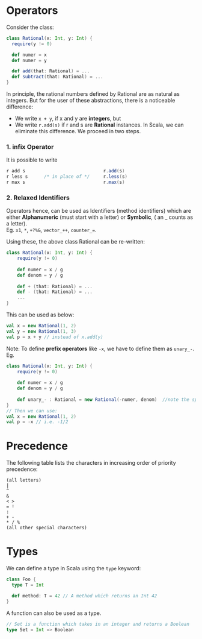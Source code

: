 # Operators

Consider the class:
```scala
class Rational(x: Int, y: Int) {
  require(y != 0)

  def numer = x
  def numer = y

  def add(that: Rational) = ...
  def subtract(that: Rational) = ...
}
```

In principle, the rational numbers defined by Rational are as natural as integers. But for the user of these abstractions, there is a noticeable difference:
* We write `x + y`, if x and y are **integers**, but
* We write `r.add(s)` if r and s are **Rational** instances.
In Scala, we can eliminate this difference. We proceed in two steps.

### 1. infix Operator
It is possible to write
```scala
r add s                             r.add(s)
r less s      /* in place of */     r.less(s)
r max s                             r.max(s)
```

### 2. Relaxed Identifiers
Operators hence, can be used as Identifiers (method identifiers) which are either **Alphanumeric** (must start with a letter) or **Symbolic**, ( an _ counts as a letter). <br/>
Eg. `x1`, `*`, `+?%&`, `vector_++`, `counter_=`.

Using these, the above class Rational can be re-written:
```scala
class Rational(x: Int, y: Int) {
    require(y != 0)
    
    def numer = x / g
    def denom = y / g
    
    def + (that: Rational) = ...
    def - (that: Rational) = ...
    ...
}
```
This can be used as below:
```scala
val x = new Rational(1, 2)
val y = new Rational(1, 3)
val p = x + y // instead of x.add(y)
```

Note: To define **prefix operators** like `-x`, we have to define them as `unary_-`.
Eg. 
```scala
class Rational(x: Int, y: Int) {
    require(y != 0)
    
    def numer = x / g
    def denom = y / g
    
    def unary_- : Rational = new Rational(-numer, denom)  //note the space between - and :
}
// Then we can use:
val x = new Rational(1, 2)
val p = -x // i.e. -1/2
```

# Precedence

The following table lists the characters in increasing order of priority precedence:
```
(all letters)
|
^
&
< >
= !
:
+ -
* / %
(all other special characters)
```


# Types
We can define a type in Scala using the `type` keyword:
```scala
class Foo {
  type T = Int

  def method: T = 42 // A method which returns an Int 42
}
```
A function can also be used as a type.
```scala
// Set is a function which takes in an integer and returns a Boolean
type Set = Int => Boolean
```